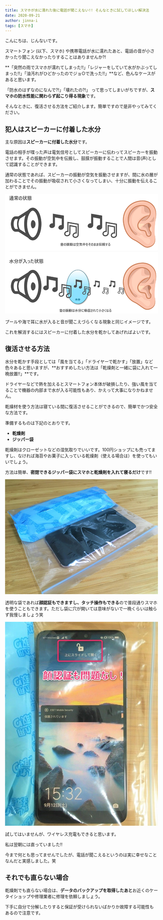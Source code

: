 ```yaml
---
title: スマホが水に濡れた後に電話が聞こえない!! そんなときに試してほしい解決法
date: 2020-09-21
author: jinna-i
tags: [スマホ]
---
```


こんにちは、じんないです。

スマートフォン (以下、スマホ) や携帯電話が水に濡れたあと、電話の音が小さかったり聞こえなかったりすることはありませんか?!

**「突然の雨でスマホが濡れてしまった!!」「レジャーをしていて水がかぶってしまった!!」「油汚れがひどかったのでジョ○で洗った!!」**など、色んなケースがあると思います。

「防水のはずなのになんで?!」「壊れたの?!」 って思ってしまいがちですが、**スマホの防水性能に関わらず起こり得る現象**です。

そんなときに、復活させる方法をご紹介します。簡単ですので是非やってみてください。

## 犯人はスピーカーに付着した水分

主な原因は**スピーカーに付着した水分**です。

電話の相手が喋った声は電気信号としてスピーカーに伝わってスピーカーを振動させます。その振動が空気中を伝搬し、鼓膜が振動することで人間は音(声)として認識することができます。

通常の状態であれば、スピーカーの振動が空気を振動させますが、間に水の層が加わることでその振動が吸収されて小さくなってしまい、十分に振動を伝えることができません。

![](images/what-to-do-if-your-smartphone-gets-wet-1.png)

プールや海で耳に水が入ると音が聞こえづらくなる現象と同じイメージです。

これを解消するにはスピーカーに付着した水分を乾かしてあげればよいです。

## 復活させる方法

水分を乾かす手段としては「風を当てる」「ドライヤーで乾かす」「放置」など色々あると思いますが、**おすすめしたい方法は「乾燥剤と一緒に袋に入れて一晩放置!!」**です。

ドライヤーなどで熱を加えるとスマートフォン本体が破損したり、強い風を当てることで機器の内部まで水が入る可能性もあり、かえって大事になりかねません。

乾燥材を使う方法は寝ている間に復活させることができるので、簡単でかつ安全な方法です。

準備するものは下記のとおりです。

- **乾燥剤**
- **ジッパー袋**

乾燥剤はクローゼットなどの湿気取りでいいです。100円ショップにも売ってますし、なければ海苔やお菓子に入っている乾燥剤（使える場合は）を使ってもいいでしょう。

方法は簡単、**密閉できるジッパー袋にスマホと乾燥剤を入れて寝るだけ**です!!

![](images/what-to-do-if-your-smartphone-gets-wet-2.jpg)

透明な袋であれば**顔認証もできますし、タッチ操作もできる**ので普段通りスマホを使うこともできます。ただし袋に穴が開いては意味がないで一晩くらいは触らず我慢しましょう笑

![](images/what-to-do-if-your-smartphone-gets-wet-3.jpg)

試してはいませんが、ワイヤレス充電もできると思います。

私は翌朝には直っていました!!

今まで何とも思ってませんでしたが、電話が聞こえるというのは実に幸せなことなんだと実感しました。笑

## それでも直らない場合

乾燥剤でも直らない場合は、**データのバックアップを取得したあと**お近くのケータイショップや修理業者に修理を依頼しましょう。

下手に自分で分解したりすると保証が受けられないばかりか故障する可能性もあるので注意です。
